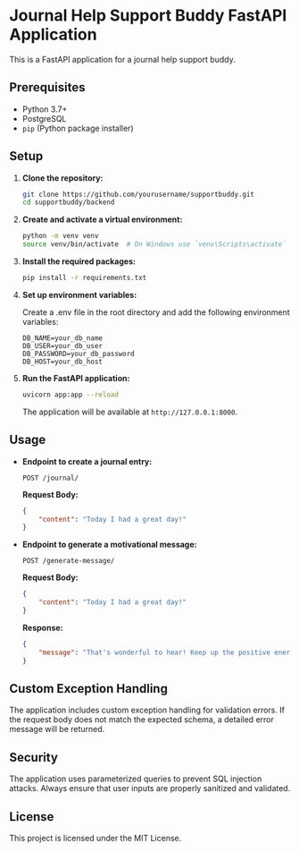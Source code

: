 # Journal Help Support Buddy FastAPI Application

This is a FastAPI application for a journal help support buddy.

## Prerequisites

- Python 3.7+
- PostgreSQL
- `pip` (Python package installer)

## Setup

1. **Clone the repository:**

    ```sh
    git clone https://github.com/yourusername/supportbuddy.git
    cd supportbuddy/backend
    ```

2. **Create and activate a virtual environment:**

    ```sh
    python -m venv venv
    source venv/bin/activate  # On Windows use `venv\Scripts\activate`
    ```

3. **Install the required packages:**

    ```sh
    pip install -r requirements.txt
    ```

4. **Set up environment variables:**

    Create a .env file in the root directory and add the following environment variables:

    ```env
    DB_NAME=your_db_name
    DB_USER=your_db_user
    DB_PASSWORD=your_db_password
    DB_HOST=your_db_host
    ```

5. **Run the FastAPI application:**

    ```sh
    uvicorn app:app --reload
    ```

    The application will be available at `http://127.0.0.1:8000`.

## Usage

- **Endpoint to create a journal entry:**

    ```http
    POST /journal/
    ```

    **Request Body:**

    ```json
    {
        "content": "Today I had a great day!"
    }
    ```

- **Endpoint to generate a motivational message:**

    ```http
    POST /generate-message/
    ```

    **Request Body:**

    ```json
    {
        "content": "Today I had a great day!"
    }
    ```

    **Response:**

    ```json
    {
        "message": "That's wonderful to hear! Keep up the positive energy."
    }
    ```

## Custom Exception Handling

The application includes custom exception handling for validation errors. If the request body does not match the expected schema, a detailed error message will be returned.

## Security

The application uses parameterized queries to prevent SQL injection attacks. Always ensure that user inputs are properly sanitized and validated.

## License

This project is licensed under the MIT License.